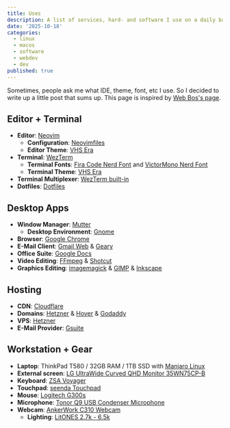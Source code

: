 ```yaml
---
title: Uses
description: A list of services, hard- and software I use on a daily basis
date: '2025-10-18'
categories:
  - linux
  - macos
  - software
  - webdev
  - dev
published: true
---
```


Sometimes, people ask me what IDE, theme, font, etc I use.
So I decided to write up a little post that sums up.
This page is inspired by [Web Bos's page](https://wesbos.com/uses).

## Editor + Terminal

- **Editor**: [Neovim](https://neovim.io/)
  - **Configuration**: [Neovimfiles](https://github.com/gorillamoe/neovimfiles)
  - **Editor Theme**: [VHS Era](https://github.com/mistweaverco/vhs-era-theme.nvim)
- **Terminal**: [WezTerm](https://wezterm.org)
  - **Terminal Fonts**: [Fira Code Nerd Font](https://www.nerdfonts.com/font-downloads) and [VictorMono Nerd Font](https://www.nerdfonts.com/font-downloads)
  - **Terminal Theme**: [VHS Era](https://github.com/mistweaverco/vhs-era-theme.terminal)
- **Terminal Multiplexer**: [WezTerm built-in](https://github.com/gorillamoe/dotfiles/blob/trunk/configurations/wezterm/wezterm/wezterm-tmux.lua)
- **Dotfiles**: [Dotfiles](https://github.com/gorillamoe/dotfiles)

## Desktop Apps

- **Window Manager**: [Mutter](<https://en.wikipedia.org/wiki/Mutter_(software)>)
  - **Desktop Environment**: [Gnome](https://en.wikipedia.org/wiki/GNOME)
- **Browser**: [Google Chrome](https://www.google.com/chrome/)
- **E-Mail Client**: [Gmail Web](https://mail.google.com/) & [Geary](https://wiki.gnome.org/Apps/Geary)
- **Office Suite**: [Google Docs](https://docs.google.com/)
- **Video Editing**: [FFmpeg](https://ffmpeg.org/) & [Shotcut](https://shotcut.org/)
- **Graphics Editing**: [imagemagick](https://imagemagick.org/) & [GIMP](https://gimp.org) & [Inkscape](https://inkscape.org/)

## Hosting

- **CDN**: [Cloudflare](https://www.cloudflare.com/)
- **Domains**: [Hetzner](https://hetzner.com/) & [Hover](https://hover.com/) & [Godaddy](https://www.godaddy.com/)
- **VPS**: [Hetzner](https://hetzner.com/)
- **E-Mail Provider**: [Gsuite](https://gsuite.google.com/)

## Workstation + Gear

- **Laptop**: ThinkPad T580 / 32GB RAM / 1TB SSD with [Manjaro Linux](https://manjaro.org/)
- **External screen**: [LG UltraWide Curved QHD Monitor 35WN75CP-B](/resources/uses/lg-uw-curved-qhd-monitor-35wn75cp-b.jpg)
- **Keyboard**: [ZSA Voyager](/resources/uses/zsa-voyager.mp4)
- **Touchpad**: [seenda Touchpad](/resources/uses/seenda-touchpad.jpg)
- **Mouse**: [Logitech G300s](/resources/uses/logitech-g300s.jpg)
- **Microphone**: [Tonor Q9 USB Condenser Microphone](/resources/uses/tonor-q9-usb-condenser-mic.jpg)
- **Webcam**: [AnkerWork C310 Webcam](/resources/uses/anker-work-c310-webcam.jpg)
  - **Lighting**: [LitONES 2.7k - 6.5k](/resources/uses/litones.jpg)
